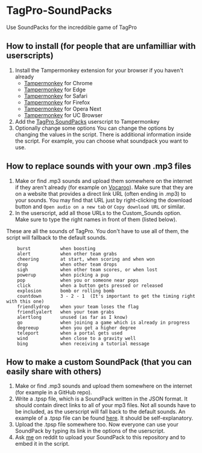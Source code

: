 # TagPro-SoundPacks
Use SoundPacks for the increddible game of TagPro

## How to install (for people that are unfamilliar with userscripts)
1. Install the Tampermonkey extension for your browser if you haven't already
   + [Tampermonkey](https://chrome.google.com/webstore/detail/dhdgffkkebhmkfjojejmpbldmpobfkfo "Install on Chrome") for Chrome
   + [Tampermonkey](https://www.microsoft.com/store/apps/9NBLGGH5162S "Install on Edge") for Edge
   + [Tampermonkey](https://safari.tampermonkey.net/tampermonkey.safariextz "Install on Safari") for Safari
   + [Tampermonkey](https://addons.mozilla.org/en-US/firefox/addon/tampermonkey/ "Install on Firefox") for Firefox
   + [Tampermonkey](https://addons.opera.com/en/extensions/details/tampermonkey-beta/ "Install on Opera Next") for Opera Next
   + [Tampermonkey](https://play.google.com/store/apps/details?id=net.tampermonkey.uc "Install on UC Browser") for UC Browser
2. Add the [TagPro SoundPacks](https://github.com/wilcooo/TagPro-SoundPacks/raw/master/tpsp.user.js "Add to Tampermonkey") userscript to Tampermonkey
3. Optionally change some options
   You can change the options by changing the values in the script. There is additional information inside the script.
   For example, you can choose what soundpack you want to use.

## How to replace sounds with your own .mp3 files
1. Make or find .mp3 sounds and upload them somewhere on the internet if they aren't already (for example on [Vocaroo](https://vocaroo.com/?upload)).  Make sure that they are on a website that provides a direct link URL (often ending in .mp3) to your sounds. You may find that URL just by right-clicking the download button and `Open audio on a new tab` or `Copy download URL` or similar.
2. In the userscript, add all those URLs to the Custom_Sounds option. Make sure to type the right names in front of them (listed below).

These are all the sounds of TagPro. You don't have to use all of them, the script will fallback to the default sounds.

        burst           when boosting
        alert           when other team grabs
        cheering        at start, when scoring and when won
        drop            when other team drops
        sigh            when other team scores, or when lost
        powerup         when picking a pup
        pop             when you or someone near pops
        click           when a button gets pressed or released
        explosion       bomb or rolling bomb
        countdown       3 - 2 - 1  (It's important to get the timing right with this one)
        friendlydrop    when your team loses the flag
        friendlyalert   when your team grabs
        alertlong       unused (as far as I know)
        go              when joining a game which is already in progress
        degreeup        when you get a higher degree
        teleport        when a portal gets used
        wind            when close to a gravity well
        bing            when receiving a tutorial message

## How to make a custom SoundPack (that you can easily share with others)
1. Make or find .mp3 sounds and upload them somewhere on the internet (for example in a GitHub repo).
2. Write a .tpsp file, which is a SoundPack written in the JSON format. It should contain direct links to all of your mp3 files. Not all sounds have to be included, as the userscript will fall back to the default sounds. An example of a .tpsp file can be found [here](SoundPacks/minimal.tpsp "SoundPacks/minimal.tpsp"). It should be self-explanatory.
3. Upload the .tpsp file somewhere too. Now everyone can use your SoundPack by typing its link in the options of the userscript.
4. Ask [me](https://reddit.com/user/wilcooo "/u/wilcooo") on reddit to upload your SoundPack to this repository and to embed it in the script.
